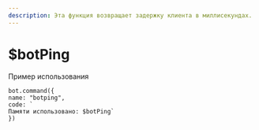 ```yaml
---
description: Эта функция возвращает задержку клиента в миллисекундах.
---
```


# $botPing

Пример использования

```text
bot.command({
name: "botping", 
code: `
Памяти использовано: $botPing`
})
```


